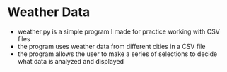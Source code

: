 # Weather Data
-  weather.py is a simple program I made for practice working with CSV files
-  the program uses weather data from different cities in a CSV file
-  the program allows the user to make a series of selections to decide what data is analyzed and displayed 
